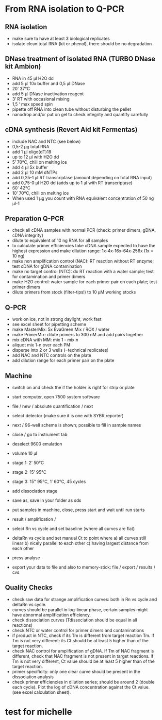# From RNA isolation to Q-PCR

## RNA isolation
*  make sure to have at least 3 biological replicates 
*  isolate clean total RNA (kit or phenol), there should be no degradation

## DNase treatment of isolated RNA (TURBO DNase kit Ambion)
*  RNA in 45 µl H2O dd 
*  add 5 µl 10x buffer and 0,5 µl DNase
*  20’ 37°C
*  add 5 µl DNase inactivation reagent
*  3’ RT with occasional mixing
*  1,5 ‘ max speed spin
*  pipette off RNA into clean tube without disturbing the pellet
*  nanodrop and/or put on gel to check integrity and quantify carefully

## cDNA synthesis (Revert Aid kit Fermentas)
*  include NAC and NTC (see below)
*  0,5-2 µg total RNA
*  add 1 µl oligo(dT)18
*  up to 12 µl with H2O dd
*  5’ 70°C, chill on melting ice
*  add 4 µl 5x buffer
*  add 2 µl 10 mM dNTPs
*  add 0,25-1 µl RT transcriptase (amount depending on total RNA input)
*  add 0,75-0 µl H2O dd (adds up to 1 µl with RT transcriptase)
*  60’ 42°C
*  10’ 70°C, chill on melting ice
*  When used 1 µg you count with RNA equivalent concentration of 50 ng µl-1 

## Preparation Q-PCR
*  check all cDNA samples with normal PCR (check: primer dimers, gDNA, cDNA integrity)
*  dilute to equivalent of 10 ng RNA for all samples
*  to calculate primer efficiencies take cDNA sample expected to have the highest expression and make dilution range: 1x-4x-16x-64x-256x (1x = 10 ng)
*  make non amplification control (NAC): RT reaction without RT enzyme; test cDNA for gDNA contamination
*  make no target control (NTC): do RT reaction with a water sample; test for contamination and primer dimers
*  make H2O control: water sample for each primer pair on each plate; test primer dimers 
*  dilute primers from stock (filter-tips!) to 10 µM working stocks

## Q-PCR
*  work on ice, not in strong daylight, work fast
*  see excel sheet for pipetting scheme
*  make MasterMix: 	5x EvaGreen Mix / ROX / water
*  make PrimerMix: 	dilute primers to 300 nM and add pairs together
*  mix cDNA with MM: mix 1 - mix n
*  aliquot mix 1-n over each PM
*  disperse into 2 or 3 wells (=technical replicates)
*  add NAC and NTC controls on the plate
*  add dilution range for each primer pair on the plate

## Machine
*  switch on and check the if the holder is right for strip or plate
*  start computer,  open 7500 system software
*  file / new / absolute quantification / next
*  select detector (make sure it is one with SYBR reporter)
*  next / 96-well scheme is shown; possible to fill in sample names
*  close / go to instrument tab
*  deselect 9600 emulation
*  volume 10 µl
*  stage 1: 2’ 50°C
*  stage 2: 15’ 95°C
*  stage 3: 15’’ 95°C, 1’ 60°C, 45 cycles
*  add dissociation stage
*  save as, save in your folder as sds
*  put samples in machine, close, press start and wait until run starts

*  result / amplification / 
*  select Rn vs cycle and set baseline (where all curves are flat)
*  deltaRn vs cycle and set manual Ct to point where a) all curves still linear b) nicely parallel to each other c) having largest distance from each other
*  press analyse
*  export your data to file and also to memory-stick: file / export / results / cvs

## Quality Checks
*  check raw data for strange amplification curves: both in Rn vs cycle and deltaRn vs cycle. 
*  curves should be parallel in log-linear phase, certain samples might have abnormal amplification efficiency.
*  check dissociation curves (Tdissociation should be equal in all reactions)
*  check NTC or water control for primer dimers and contaminations
*  if product in NTC, check if its Tm is different from target reaction Tm. If Tm is not very different: its Ct should be at least 5 higher than of the target reaction.
*  check NAC control for amplification of gDNA. If Tm of NAC fragment is different, check that NAC fragment is not present in target reactions. If Tm is not very different, Ct value should be at least 5 higher than of the target reaction.
*  primer specificity: only one clear curve should be present in the dissociation analysis
*  check primer efficiencies in dilution series; should be around 2 (double each cycle). Plot the log of cDNA concentration against the Ct value. (see excel calculation sheet).

# test for michelle
